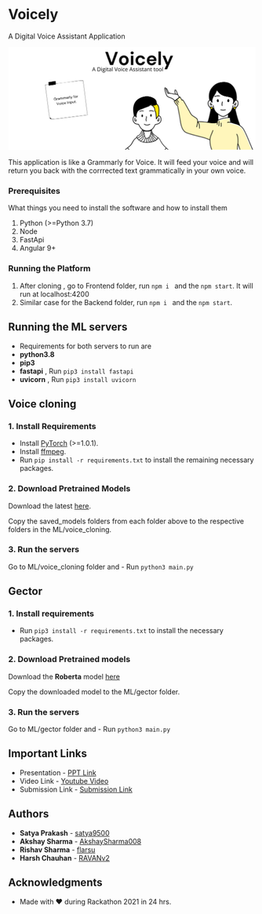 # Voicely
A Digital Voice Assistant Application 

![Voicely](https://github.com/AkshaySharma008/Voicely/blob/main/frontend/src/assets/Voicely.png)

This application is like a Grammarly for Voice. It will feed your voice and will return you back with the corrrected text grammatically in your own voice.

### Prerequisites

What things you need to install the software and how to install them
1. Python (>=Python 3.7)
2. Node
3. FastApi
4. Angular 9+

### Running the Platform

1. After cloning , go to Frontend folder, run ```npm i ``` and the ```npm start```. It will run at localhost:4200
2. Similar case for the Backend folder, run ```npm i ``` and the ```npm start```.

## Running the ML servers
* Requirements for both servers to run are 
* **python3.8**  
* **pip3**
* **fastapi** , Run `pip3 install fastapi`
* **uvicorn** , Run `pip3 install uvicorn`
## Voice cloning
### 1. Install Requirements

* Install [PyTorch](https://pytorch.org/get-started/locally/) (>=1.0.1).
* Install [ffmpeg](https://ffmpeg.org/download.html#get-packages).
* Run `pip install -r requirements.txt` to install the remaining necessary packages.

### 2. Download Pretrained Models
Download the latest [here](https://github.com/CorentinJ/Real-Time-Voice-Cloning/wiki/Pretrained-models).

Copy the saved_models folders from each folder above to the respective folders in the ML/voice_cloning.  

### 3. Run the servers
Go to ML/voice_cloning folder and -
Run `python3 main.py`


## Gector
### 1. Install requirements
* Run `pip3 install -r requirements.txt` to install the necessary packages.

### 2. Download Pretrained models
Download the **Roberta** model [here](https://grammarly-nlp-data-public.s3.amazonaws.com/gector/roberta_1_gector.th)

Copy the downloaded model to the ML/gector folder.

### 3. Run the servers
Go to ML/gector folder and -
Run `python3 main.py` 





## Important Links
* Presentation - [PPT Link](https://www.canva.com/design/DAEYSuGT9-w/CL-jDSQ9FA1tlGDXGV_uYA/view?utm_content=DAEYSuGT9-w&utm_campaign=designshare&utm_medium=link&utm_source=sharebutton)
* Video Link - [Youtube Video](https://youtu.be/H4cZBT86_ok)
* Submission Link - [Submission Link](https://devpost.com/software/sanket)


## Authors

* **Satya Prakash** - [satya9500](https://github.com/satya9500)
* **Akshay Sharma** - [AkshaySharma008](https://github.com/AkshaySharma008)
* **Rishav Sharma** - [flarsu](https://github.com/flarsu)
* **Harsh Chauhan** - [RAVANv2](https://github.com/RAVANv2)

 ## Acknowledgments

* Made with &#9829; during Rackathon 2021 in 24 hrs.
